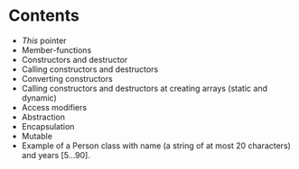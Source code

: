 # Contents
* *This* pointer
* Member-functions
* Constructors and destructor
* Calling constructors and destructors
* Converting constructors
* Calling constructors and destructors at creating arrays (static and dynamic)
* Access modifiers
* Abstraction
* Encapsulation
* Mutable
* Example of a Person class with name (a string of at most 20 characters) and years [5...90].
